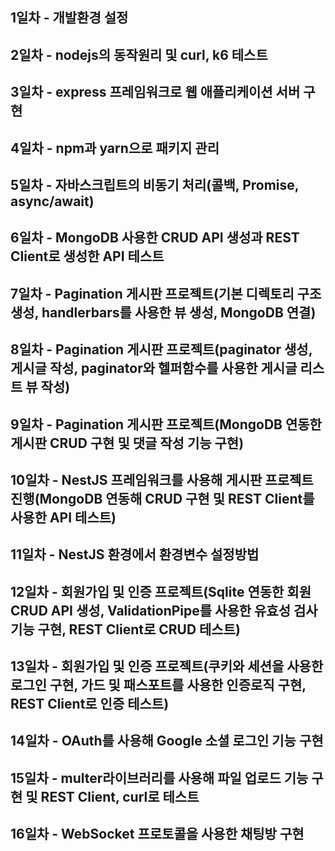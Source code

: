 ## 1일차 - 개발환경 설정
## 2일차 - nodejs의 동작원리 및 curl, k6 테스트
## 3일차 - express 프레임워크로 웹 애플리케이션 서버 구현
## 4일차 - npm과 yarn으로 패키지 관리
## 5일차 - 자바스크립트의 비동기 처리(콜백, Promise, async/await)
## 6일차 - MongoDB 사용한 CRUD API 생성과 REST Client로 생성한 API 테스트
## 7일차 - Pagination 게시판 프로젝트(기본 디렉토리 구조 생성, handlerbars를 사용한 뷰 생성, MongoDB 연결)
## 8일차 - Pagination 게시판 프로젝트(paginator 생성, 게시글 작성, paginator와 헬퍼함수를 사용한 게시글 리스트 뷰 작성)
## 9일차 - Pagination 게시판 프로젝트(MongoDB 연동한 게시판 CRUD 구현 및 댓글 작성 기능 구현)
## 10일차 - NestJS 프레임워크를 사용해 게시판 프로젝트 진행(MongoDB 연동해 CRUD 구현 및 REST Client를 사용한 API 테스트)
## 11일차 - NestJS 환경에서 환경변수 설정방법
## 12일차 - 회원가입 및 인증 프로젝트(Sqlite 연동한 회원 CRUD API 생성, ValidationPipe를 사용한 유효성 검사기능 구현, REST Client로 CRUD 테스트)
## 13일차 - 회원가입 및 인증 프로젝트(쿠키와 세션을 사용한 로그인 구현, 가드 및 패스포트를 사용한 인증로직 구현, REST Client로 인증 테스트)
## 14일차 - OAuth를 사용해 Google 소셜 로그인 기능 구현
## 15일차 - multer라이브러리를 사용해 파일 업로드 기능 구현 및 REST Client, curl로 테스트
## 16일차 - WebSocket 프로토콜을 사용한 채팅방 구현
